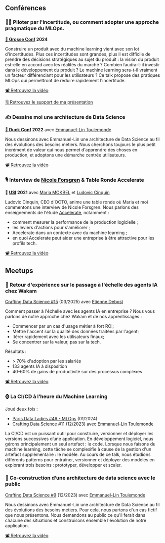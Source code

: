 ## Conférences 

### 👩‍✈️ Piloter par l'incertitude, ou comment adopter une approche pragmatique du MLOps.

**[🐼 Grosse Conf](https://www.lagrosseconf.com/) 2024**

Construire un produit avec du machine learning vient avec son lot d'incertitudes.
Plus ces incertitudes sont grandes, plus il est difficile de prendre des décisions stratégiques au sujet du produit :
la vision du produit est-elle en accord avec les réalités du marché ?
Combien faudra-t-il investir dans le développement du produit ?
Le machine learning sera-t-il vraiment un facteur différenciant pour les utilisateurs ?
Ce talk propose des pratiques MLOps qui permettront de réduire rapidement l'incertitude.

[📽 Retrouvez la vidéo](https://www.youtube.com/watch?v=wnextp_2I4w)

[🗒️ Retrouvez le support de ma présentation](https://github.com/sofcalca/talks/blob/main/2024%20-%20Piloter%20par%20l'incertitude%2C%20ou%20comment%20adopter%20une%20approche%20pragmatique%20du%20MLOps.pdf)

### ✍ Dessine moi une architecture de Data Science

**[🦆 Duck Conf](https://www.laduckconf.com/) 2022**
avec [Emmanuel-Lin Toulemonde](https://www.linkedin.com/in/emmanuel-lin-toulemonde-271a5742/)

Nous dessinons avec Emmanuel-Lin une architecture de Data Science au fil des évolutions des besoins métiers.
Nous cherchons toujours le plus petit incrément de valeur qui nous permet d'apprendre des choses en production,
et adoptons une démarche centrée utilisateurs.

[📽 Retrouvez la vidéo](https://www.youtube.com/watch?v=7jyyBaV8jjI)

### 🎙 Interview de [Nicole Forsgren](https://nicolefv.com/) & Table Ronde Accelerate

**🎤 [USI](https://usievents.com/) 2021**
avec [Maria MOKBEL](https://www.linkedin.com/in/maria-mokbel-b4590512a/) et [Ludovic Cinquin](https://www.linkedin.com/in/ludoviccinquin/)

Ludovic Cinquin, CEO d'OCTO, anime une table ronde où Maria et moi commentons une interview de Nicole Forsgren.
Nous parlons des enseignements de l'étude [Accelerate](https://learning.oreilly.com/library/view/accelerate/9781457191435/), notamment :
- comment mesurer la performance de la production logicielle ;
- les leviers d'actions pour s'améliorer ;
- Accelerate dans un contexte avec du machine learning ;
- en quoi Accelerate peut aider une entreprise à être attractive pour les profils tech.

[📽 Retrouvez la vidéo](https://www.youtube.com/watch?v=W_UEuDrMNQU)

## Meetups

### 🚀 Retour d'expérience sur le passage à l'échelle des agents IA chez Wakam

[Crafting Data Science #15](https://www.meetup.com/fr-FR/crafting-datascience/events/306457375) (03/2025) avec [Etienne Debost](https://www.linkedin.com/in/etienne-debost-18736274/)

Comment passer à l'échelle avec les agents IA en entreprise ?
Nous vous parlons de notre approche chez Wakam et de nos apprentissages :
- Commencer par un cas d'usage métier à fort ROI;
- Mettre l'accent sur la qualité des données traitées par l'agent;
- Itérer rapidement avec les utilisateurs finaux;
- Se concentrer sur la valeur, pas sur la tech.

Résultats :
- \> 70% d'adoption par les salariés
- 133 agents IA à disposition
- 40-60% de gains de productivité sur des processus complexes

[📽 Retrouvez la vidéo](https://www.youtube.com/watch?v=hfhxYSGAgs8)

### ⌚ La CI/CD à l’heure du Machine Learning

Joué deux fois :
- [Paris Data Ladies #46 - MLOps](https://www.meetup.com/fr-FR/paris-dataladies/events/298052659/) (01/2024)
- [Crafting Data Science #11](https://www.meetup.com/fr-FR/crafting-datascience/events/297496877/) (12/2023) 
avec [Emmanuel-Lin Toulemonde](https://www.linkedin.com/in/emmanuel-lin-toulemonde-271a5742/)

La CI/CD est un puissant outil pour construire, versionner et déployer les versions successives d’une application.
En développement logiciel, nous gérons principalement un seul artefact : le code.
Lorsque nous faisons du machine learning, cette tâche se complexifie à cause de la gestion d'un artefact supplémentaire : le modèle.
Au cours de ce talk, nous étudions différents patterns pour entraîner,
versionner et déployer des modèles en explorant trois besoins : prototyper, développer et scaler.

### 📐 Co-construction d’une architecture de data science avec le public

[Crafting Data Science #9](https://www.meetup.com/fr-FR/crafting-datascience/events/289540895/) (12/2023) 
avec [Emmanuel-Lin Toulemonde](https://www.linkedin.com/in/emmanuel-lin-toulemonde-271a5742/)

Nous dessinons avec Emmanuel-Lin une architecture de Data Science au fil des évolutions des besoins métiers.
Pour cela, nous partons d'un cas fictif que nous présentons.
Nous demandons au public ce qu'il ferait dans chacune des situations et construisons ensemble l'évolution de notre application.

[📽 Retrouvez la vidéo](https://www.youtube.com/watch?v=F7u3lCohVcQ)




